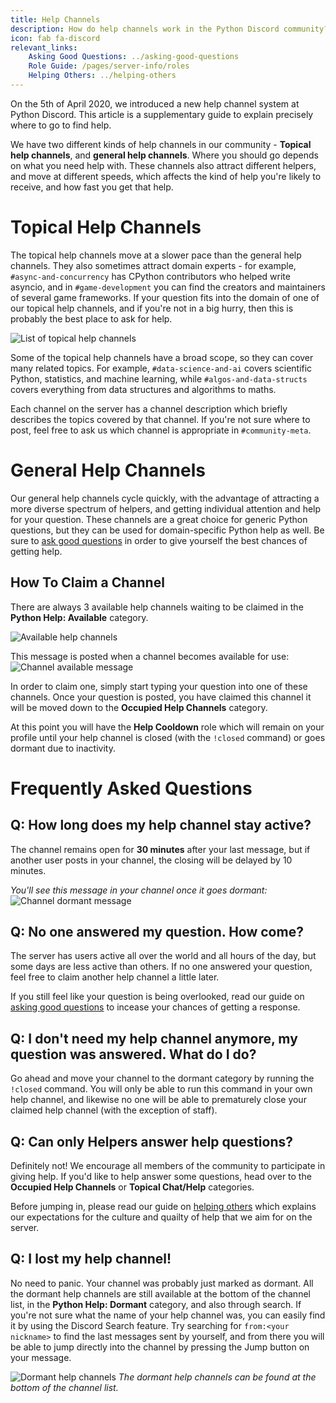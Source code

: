 ```yaml
---
title: Help Channels
description: How do help channels work in the Python Discord community?
icon: fab fa-discord
relevant_links:
    Asking Good Questions: ../asking-good-questions
    Role Guide: /pages/server-info/roles
    Helping Others: ../helping-others
---
```


On the 5th of April 2020, we introduced a new help channel system at Python Discord. This article is a supplementary guide to explain precisely where to go to find help.

We have two different kinds of help channels in our community - **Topical help channels**, and **general help channels**.
Where you should go depends on what you need help with.
These channels also attract different helpers, and move at different speeds, which affects the kind of help you're likely to receive, and how fast you get that help.

# Topical Help Channels

The topical help channels move at a slower pace than the general help channels.
They also sometimes attract domain experts - for example, `#async-and-concurrency` has CPython contributors who helped write asyncio, and in `#game-development` you can find the creators and maintainers of several game frameworks.
If your question fits into the domain of one of our topical help channels, and if you're not in a big hurry, then this is probably the best place to ask for help.

![List of topical help channels](/static/images/content/help_channels/topical_channels.png)

Some of the topical help channels have a broad scope, so they can cover many related topics.
For example, `#data-science-and-ai` covers scientific Python, statistics, and machine learning, while `#algos-and-data-structs` covers everything from data structures and algorithms to maths.

Each channel on the server has a channel description which briefly describes the topics covered by that channel. If you're not sure where to post, feel free to ask us which channel is appropriate in `#community-meta`.

# General Help Channels

Our general help channels cycle quickly, with the advantage of attracting a more diverse spectrum of helpers, and getting individual attention and help for your question. These channels are a great choice for generic Python questions, but they can be used for domain-specific Python help as well. 
Be sure to [ask good questions](../asking-good-questions) in order to give yourself the best chances of getting help. 

## How To Claim a Channel

There are always 3 available help channels waiting to be claimed in the **Python Help: Available** category.

![Available help channels](/static/images/content/help_channels/available_channels.png)

This message is posted when a channel becomes available for use:
![Channel available message](/static/images/content/help_channels/available_message.png)

In order to claim one, simply start typing your question into one of these channels. Once your question is posted, you have claimed this channel it will be moved down to the **Occupied Help Channels** category.

At this point you will have the **Help Cooldown** role which will remain on your profile until your help channel is closed (with the `!closed` command) or goes dormant due to inactivity.

# Frequently Asked Questions

## Q: How long does my help channel stay active?

The channel remains open for **30 minutes** after your last message, but if another user posts in your channel, the closing will be delayed by 10 minutes.

*You'll see this message in your channel once it goes dormant:*
![Channel dormant message](/static/images/content/help_channels/dormant_message.png)

## Q: No one answered my question. How come?

The server has users active all over the world and all hours of the day, but some days are less active than others. If no one answered your question, feel free to claim another help channel a little later.

If you still feel like your question is being overlooked, read our guide on [asking good questions](../asking-good-questions) to incease your chances of getting a response.

## Q: I don't need my help channel anymore, my question was answered. What do I do?

Go ahead and move your channel to the dormant category by running the `!closed` command. You will only be able to run this command in your own help channel, and likewise no one will be able to prematurely close your claimed help channel (with the exception of staff).

## Q: Can only Helpers answer help questions?

Definitely not! We encourage all members of the community to participate in giving help. If you'd like to help answer some questions, head over to the **Occupied Help Channels** or **Topical Chat/Help** categories. 

Before jumping in, please read our guide on [helping others](../helping-others) which explains our expectations for the culture and quailty of help that we aim for on the server.  

## Q: I lost my help channel!

No need to panic.
Your channel was probably just marked as dormant.
All the dormant help channels are still available at the bottom of the channel list, in the **Python Help: Dormant** category, and also through search.
If you're not sure what the name of your help channel was, you can easily find it by using the Discord Search feature.
Try searching for `from:<your nickname>` to find the last messages sent by yourself, and from there you will be able to jump directly into the channel by pressing the Jump button on your message.

![Dormant help channels](/static/images/content/help_channels/dormant_channels.png)
*The dormant help channels can be found at the bottom of the channel list.*
